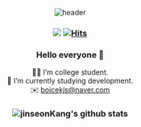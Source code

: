 <div align=center>
  
![header](https://capsule-render.vercel.app/api?type=cylinder&color=e4efff&section=header&height=150&text=Jinseon&animation=twinkling&fontSize=80&fontAlignY=70&fontColor=000000&)

### <a href="https://www.instagram.com/jinseon0711/" target="_blank"><img src="https://img.shields.io/badge/jinseon's instagram-ebb5cb?style=for-the-badge&logo=instagram&logoColor=black"/></a> [![Hits](https://hits.seeyoufarm.com/api/count/incr/badge.svg?url=https%3A%2F%2Fgithub.com%2Fgjbae1212%2Fhit-counter&count_bg=%23F38B8B&title_bg=%23FFD8D8&icon=apacheflink.svg&icon_color=%23000000&title=&edge_flat=true)](https://hits.seeyoufarm.com)

### Hello everyone 👋

 👩‍🎓 I’m college student.</br>
 🌱 I’m currently studying development.</br>
 ✉️ boicekjs@naver.com


### ![jinseonKang's github stats](https://github-readme-stats.vercel.app/api?username=jinseonKang&show_icons=true)

</div>
